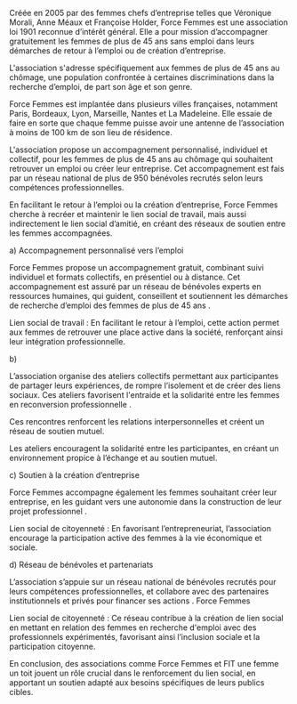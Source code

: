 Créée en 2005 par des femmes chefs d’entreprise telles que Véronique Morali, Anne Méaux et Françoise Holder, Force Femmes est une association loi 1901 reconnue d’intérêt général. Elle a pour mission d’accompagner gratuitement les femmes de plus de 45 ans sans emploi dans leurs démarches de retour à l’emploi ou de création d’entreprise.

L'association s'adresse spécifiquement aux femmes de plus de 45 ans au chômage, une population confrontée à certaines discriminations dans la recherche d’emploi, de part son âge et son genre.

Force Femmes est implantée dans plusieurs villes françaises, notamment Paris, Bordeaux, Lyon, Marseille, Nantes et La Madeleine. Elle essaie de faire en sorte que chaque femme puisse avoir une antenne de l’association à moins de 100 km de son lieu de résidence.

L'association propose un accompagnement personnalisé, individuel et collectif, pour les femmes de plus de 45 ans au chômage qui souhaitent retrouver un emploi ou créer leur entreprise. Cet accompagnement est fais par un réseau national de plus de 950 bénévoles recrutés selon leurs compétences professionnelles.

En facilitant le retour à l’emploi ou la création d’entreprise, Force Femmes cherche à recréer et maintenir le lien social de travail, mais aussi indirectement le lien social d’amitié, en créant des réseaux de soutien entre les femmes accompagnées.


a) Accompagnement personnalisé vers l’emploi

Force Femmes propose un accompagnement gratuit, combinant suivi individuel et formats collectifs, en présentiel ou à distance. Cet accompagnement est assuré par un réseau de bénévoles experts en ressources humaines, qui guident, conseillent et soutiennent les démarches de recherche d’emploi des femmes de plus de 45 ans .

Lien social de travail : En facilitant le retour à l’emploi, cette action permet aux femmes de retrouver une place active dans la société, renforçant ainsi leur intégration professionnelle.


b)

L’association organise des ateliers collectifs permettant aux participantes de partager leurs expériences, de rompre l’isolement et de créer des liens sociaux. Ces ateliers favorisent l'entraide et la solidarité entre les femmes en reconversion professionnelle .

Ces rencontres renforcent les relations interpersonnelles et créent un réseau de soutien mutuel.

Les ateliers encouragent la solidarité entre les participantes, en créant un environnement propice à l’échange et au soutien mutuel.


c) Soutien à la création d’entreprise

Force Femmes accompagne également les femmes souhaitant créer leur entreprise, en les guidant vers une autonomie dans la construction de leur projet professionnel .

Lien social de citoyenneté : En favorisant l’entrepreneuriat, l’association encourage la participation active des femmes à la vie économique et sociale.


d) Réseau de bénévoles et partenariats

L’association s’appuie sur un réseau national de bénévoles recrutés pour leurs compétences professionnelles, et collabore avec des partenaires institutionnels et privés pour financer ses actions .
Force Femmes

Lien social de citoyenneté : Ce réseau contribue à la création de lien social en mettant en relation des femmes en recherche d'emploi avec des professionnels expérimentés, favorisant ainsi l’inclusion sociale et la participation citoyenne.


En conclusion, des associations comme Force Femmes et FIT une femme un toit jouent un rôle crucial dans le renforcement du lien social, en apportant un soutien adapté aux besoins spécifiques de leurs publics cibles.
